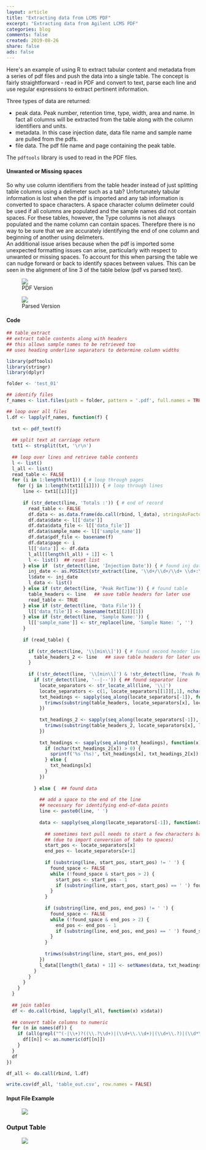 ```yaml
---
layout: article
title: "Extracting data from LCMS PDF"
excerpt: "Extracting data from Agilent LCMS PDF"
categories: blog
comments: false
created: 2019-08-26
share: false
ads: false
---
```


Here's an example of using R to extract tabular content and metadata from a series of pdf files and push the data into a single table.  The concept is fairly straightforward - read in PDF and convert to text, parse each line and use regular expressions to extract pertinent information.  

Three types of data are returned:

-  peak data.  Peak number, retention time, type, width, area and name.  In fact all columns will be extracted from the table along with the column identifiers and units.
-  metadata.  In this case injection date, data file name and sample name are pulled from the pdfs.
-  file data.  The pdf file name and page containing the peak table.

The `pdftools` library is used to read in the PDF files.

#### Unwanted or Missing spaces

So why use column identifiers from the table header instead of just splitting table columns using a delimeter such as a tab?  Unfortunately tabular information is lost when the pdf is imported and any tab information is converted to space characters.  A space character column delimeter could be used if all columns are populated and the sample names did not contain spaces.  For these tables, however, the Type columns is not always populated and the name column can contain spaces.  Therefpre there is no way to be sure that we are accurately identifying the end of one column and beginning of another using delimeters.  
An additional issue arises because when the pdf is imported some unexpected formatting issues can arise, particularly with respect to unwanted or missing spaces.  To account for this when parsing the table we can nudge forward or back to identify spaces between values.  This can be seen in the alignment of line 3 of the table below (pdf vs parsed text).

<figure>
	<img src="/images/drafts/pdf_table_01.png">
	<figcaption>PDF Version</figcaption>
</figure>

<figure>
	<img src="/images/drafts/pdf_table_02.png">
	<figcaption>Parsed Version</figcaption>
</figure>


#### Code

```r
## table_extract
## extract table contents along with headers
## this allows sample names to be retrieved too
## uses heading underline separators to determine column widths

library(pdftools)
library(stringr)
library(dplyr)

folder <- 'test_01'

## identify files
f_names <- list.files(path = folder, pattern = '.pdf', full.names = TRUE)

## loop over all files
l.df <- lapply(f_names, function(f) {
  
  txt <- pdf_text(f)
  
  ## split text at carriage return
  txt1 <- strsplit(txt, '\r\n')
  
  ## loop over lines and retrieve table contents
  l <- list()
  l_all <- list()
  read_table <- FALSE
  for (i in 1:length(txt1)) { # loop through pages
    for (j in 1:length(txt1[[i]])) { # loop through lines
      line <- txt1[[i]][j]
      
      if (str_detect(line, 'Totals :')) { # end of record
        read_table <- FALSE
        df.data <- as.data.frame(do.call(rbind, l_data), stringsAsFactors = FALSE)
        df.data$date <- l[['date']]
        df.data$data_file <- l[['data_file']]
        df.data$sample_name <- l[['sample_name']]
        df.data$pdf_file <- basename(f)
        df.data$page <- i
        l[['data']] <- df.data
        l_all[[length(l_all) + 1]] <- l
        l <- list()  ## reset list
      } else if  (str_detect(line, 'Injection Date')) { # found inj date
        inj_date <- as.POSIXct(str_extract(line, '\\d+/\\d+/\\d+ \\d+:\\d+:\\d+ [A|P]M'), format = '%m/%d/%Y %I:%M:%S %p')
        l$date <- inj_date
        l_data <- list()
      } else if (str_detect(line, 'Peak RetTime')) { # found table
        table_headers <- line   ## save table headers for later use
        read_table <- TRUE
      } else if (str_detect(line, 'Data File')) {
        l[['data_file']] <- basename(txt1[[2]][1])
      } else if (str_detect(line, 'Sample Name:')) {
        l[['sample_name']] <- str_replace(line, 'Sample Name: ', '')
      }
      
      if (read_table) {
        
        if (str_detect(line, '\\[min\\]')) { # found second header line
          table_headers_2 <- line   ## save table headers for later use
        }
        
        if (!str_detect(line, '\\[min\\]') & !str_detect(line, 'Peak RetTime')) {
          if (str_detect(line, '--|--')) { ## found separator line
            locate_separators <- str_locate_all(line, '\\|')
            locate_separators <- c(1, locate_separators[[1]][,1], nchar(line))
            txt_headings <- sapply(seq_along(locate_separators[-1]), function(x) {
              trimws(substring(table_headers, locate_separators[x], locate_separators[x+1]))
            })
            
            txt_headings_2 <- sapply(seq_along(locate_separators[-1]), function(x) {
              trimws(substring(table_headers_2, locate_separators[x], locate_separators[x+1]))
            })
            
            txt_headings <- sapply(seq_along(txt_headings), function(x) {
              if (nchar(txt_headings_2[x]) > 0) {
                sprintf('%s (%s)', txt_headings[x], txt_headings_2[x])
              } else {
                txt_headings[x]
              }
            })
            
          } else {  ## found data
            
            ## add a space to the end of the line
            ## necessary for identifying end-of-data points
            line <- paste0(line, ' ')
            
            data <- sapply(seq_along(locate_separators[-1]), function(x) {
              
              ## sometimes text pull needs to start a few characters back
              ## (due to import conversion of tabs to spaces)
              start_pos <- locate_separators[x]
              end_pos <- locate_separators[x+1]
              
              if (substring(line, start_pos, start_pos) != ' ') {
                found_space <- FALSE
                while (!found_space & start_pos > 2) {
                  start_pos <- start_pos - 1
                  if (substring(line, start_pos, start_pos) == ' ') found_space <- TRUE
                }
              }
              
              if (substring(line, end_pos, end_pos) != ' ') {
                found_space <- FALSE
                while (!found_space & end_pos > 2) {
                  end_pos <- end_pos - 1
                  if (substring(line, end_pos, end_pos) == ' ') found_space <- TRUE
                }
              }
              
              trimws(substring(line, start_pos, end_pos))
            })
            l_data[[length(l_data) + 1]] <- setNames(data, txt_headings)
          }
        }
      }
    }
  }
  
  ## join tables
  df <- do.call(rbind, lapply(l_all, function(x) x$data))
  
  ## convert table columns to numeric
  for (n in names(df)) {
    if (all(grepl("^(-|\\+)?((\\.?\\d+)|(\\d+\\.\\d+)|(\\d+\\.?)|(\\d*\\.*\\d+[E|e](-|\\+)\\d+))$", df[[n]]))) {
      df[[n]] <- as.numeric(df[[n]])
    }
  }
  df
})

df_all <- do.call(rbind, l.df)

write.csv(df_all, 'table_out.csv', row.names = FALSE)

```

#### Input File Example

<figure>
	<img src="/images/drafts/input_file.png">
</figure>

### Output Table

<figure>
	<img src="/images/drafts/output_table.png">
</figure>
